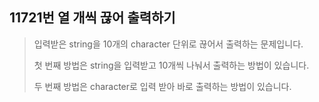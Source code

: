 11721번 열 개씩 끊어 출력하기
-----------------------

> 입력받은 string을 10개의 character 단위로 끊어서 출력하는 문제입니다.
>
> 첫 번째 방법은 string을 입력받고 10개씩 나눠서 출력하는 방법이 있습니다.
>
> 두 번째 방법은 character로 입력 받아 바로 출력하는 방법이 있습니다.